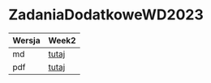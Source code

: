 # ZadaniaDodatkoweWD2023


| Wersja | Week2|
|---|---|
| md | [tutaj](https://github.com/pjastr/ZadaniaDodatkoweWD2023/blob/main/week3wd.md) |
| pdf | [tutaj](https://github.com/pjastr/ZadaniaDodatkoweWD2023/blob/main/week3wd.pdf) |
